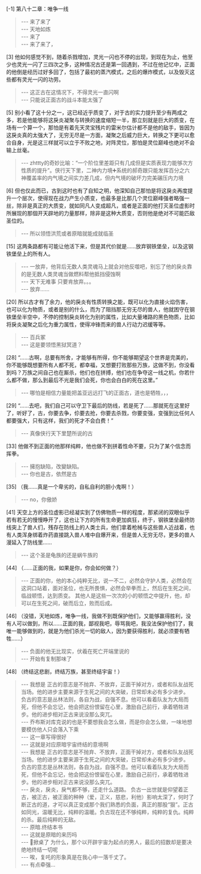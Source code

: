 
[-1] 第八十二章：唯争一线
>--- 来了来了<br>
>--- 天地如炼<br>
>--- 来了<br>
>--- 来了来了，<br>

[3] 他如何感觉不到，随着杀戮增加，灵光一闪也不停的出现，到现在为止，他至少也灵光一闪了三四次之多，这种情况古还是第一回遇到，不过在他记忆中，正面的他倒是经历过好多回了，包括了最初的蒸汽模式，之后的爆炸模式，以及毁灭这些都有灵光一闪的功劳。
>--- 这正古在这情况下，不得灵光一直闪啊<br>
>--- 只能说正面古的战斗本能太强了<br>

[5] 别小看了这十分之一，这已经近乎质变了，对于古的实力提升至少有两成之多，若是他能够将这戾炎凝聚与转换的速度缩短一半，那立刻就是巨大的质变，在场有一个算一个，那怕是有着先天灵宝残片的雷米尔估计都不是他的敌手，皆因为这戾炎真的太强大了，无穷无尽是一方面，凝聚之后威力巨大，转换之下更可以愈合自身，光是这三样就可以立于不败之地，对阵灵位，那怕是灵位巅峰也绝对不会输上丝毫。
>--- zhttty的奇妙比喻：“一个阶位里差距只有几成但是实质表现力能够次方性质的提升”。侠行天下里，二神内力境➕系统的郝奇跟只能发挥百分之六神覆盖率的内气境之间实力差几成，但内气境的破坏力完美碾压内力境<br>

[6] 但也仅此而已，古到这时也有了自知之明，他深知自己那怕是将这戾炎再度提升一个层次，使得现在战力产生小质变，也最多是比那几个灵位巅峰强者略强一丝，除非是真正的大质变，就如同凡人变成超凡，或者是正面的他打灭圣位虚影时所展现的那個开天辟地的力量那样，除非是这种大质变，否则他是绝对不可能匹敌圣位的。
>--- 所以领悟洪荒或者原暗就能成就临圣<br>

[15] 这两条路都有可能让他活下来，但是其代价就是……放弃钢铁堡垒，以及这钢铁堡垒上的所有人。
>--- 一放弃，他背后无数人类灵魂马上就会对他反噬吧，别忘了他的戾炎靠的是无数人类灵魂当做燃料帮他抵挡侵蚀啊<br>
>--- 天下无难事
只要肯放弃。。。<br>
>--- 放弃……<br>

[20] 所以古才有了余力，他的戾炎有性质转换之能，既可以化为直接火焰伤害，也可以化为物质，或者是别的什么，而为了阻挡那无穷无尽的兽人，他就困守在钢铁堡垒半空中，不停的控制戾炎转化为别的属性，比如大量堵路的黑色物质，比如将戾炎凝聚之后化为重力属性，使得冲锋而来的兽人行动力迟缓等等。
>--- 百兵冢<br>
>--- 这是要领悟黑狱冥道？<br>

[28] “……古啊，总要有所舍，才能够有所得，你不能够期望这个世界是完美的，你不能够既想要所有人都不死，都幸福，又想要打败那些万族，这做不到，你没看到吗？万族之间自己也在厮杀，他们也在拼搏，他们也在争夺这一线之机，你若什么都不做，那么到最后不光是我们会死，你也会白白的死在这里。”
>--- 哪怕是相信力量能把盖亚远远打飞的正面古，道也是牺牲，，，<br>

[29] “……去吧，我们自己可以守卫下最后的防线，若是死了……那就死在这里好了，听好了，古，你要去争，伱要去抢，你要去杀戮，你要变强，变强到比任何人都要强大，只有这样，我们的死才不会白费！”
>--- 真像侠行天下里楚所说的古<br>

[33] 他做不到正面的他那样纯粹，他也做不到拼着性命不要，只为了某个信念而挥拳。
>--- 擁抱缺陷，改變缺陷。<br>
>--- 你也是古，依然是古<br>

[35] （我……真是一个卑劣的，自私自利的胆小鬼啊！）
>--- no，你傲娇<br>

[41] 天空上方的圣位虚影已经凝实到了仿佛物质一样的程度，那紧闭的双眼似乎若有若无的慢慢睁开了，这也让下方的所有生命更加疯狂，终于，钢铁堡垒最终防线突上了兽人们，残存在防线上的人类士兵，他们拿着枪械与这些兽人近战着，也有人类浑身绑着炸药直接跳入兽人堆中自爆开来，但是兽人无穷无尽，更多的兽人漫延入了防线里……
>--- 这个圣是龟族的还是蜗牛族的<br>

[44] （……正面的我，如果是你，你会如何做？）
>--- 正面的你，他的本心纯粹无比，说一不二，必然会守护人类，必然会在这洞口站着，面对圣位，也无所畏惧，必然会举拳而上，然后在生死之间，临战顿悟，达到质变。  其他人是这些一次次的小的顿悟之中提升，他，却可以在生死之间，破而后立，败而后成。<br>

[46] （没错，天地如炼，唯争一线，我做不到既保护他们，又能够赢得胜利，没有人可以做到，所以……正面的我，鄙视我吧，辱骂我吧，我没法保护他们了，我唯一能够做到的，就是为他们杀光一切的敌人，因为要获得胜利，就必须要有牺牲……）
>--- 负面的他无比现实，伏羲在死亡开端里说的<br>
>--- 开始有复制那味了<br>

[48] （终结这悲剧，终结万族，甚至终结宇宙！）
>--- 我想是
正古的意志是不抛弃、不放弃，正面干掉对方，或者和队友战死当场。他的进步主要来源于生死之间的大突破，日常却未必有多少进步。
负古的意志是丛林法则，各自为战，自强不息。他可以看着队友为大局而死，但他不会忘记，他会把这份恨留在心里，激励自己前行，承着牺牲进步。他的进步相对正古来说没那么突兀。<br>
>--- 乔布斯对库克说的也是不要想我会怎么做，而是你会怎么做，一味地想要模仿他人只会落入下乘<br>
>--- 这一章写得很好<br>
>--- 这就是对应原暗宇宙终结的意境啊<br>
>--- 我想是
正古的意志是不抛弃、不放弃，正面干掉对方，或者和队友战死当场。他的进步主要来源于生死之间的大突破，日常却未必有多少进步。
负古的意志是丛林法则，各自为战，自强不息。他可以看着队友为大局而死，但他不会忘记，他会把这份恨留在心里，激励自己前行，承着牺牲进步。他的进步相对正古来说没那么突兀。<br>
>--- 戾炎，戾炎，戾气都不够，还走什么道路。  负古一出世就是仰望着正古，被正古，被正面的种种（爱，正义，慈悲，利他）影响太深了，何时了断正古的道，才可以真正变成那个我们熟悉的负面，真正的那股“狠”。正古如同光，温暖无比，纯粹的温暖。负古现在还不够纯粹，纯粹的复仇。纯粹的杀。最后纯粹的无敌。<br>
>--- 原暗.终结本书<br>
>--- 这就是原暗的来历吗<br>
>--- 👴掀桌了
为什么，那个以开辟宇宙为起点的男人，最后的招数却是要决绝地终结一切呢<br>
>--- 唉，复吒的形象真是在我心中一落千丈了。<br>
>--- 有点牵强…<br>
